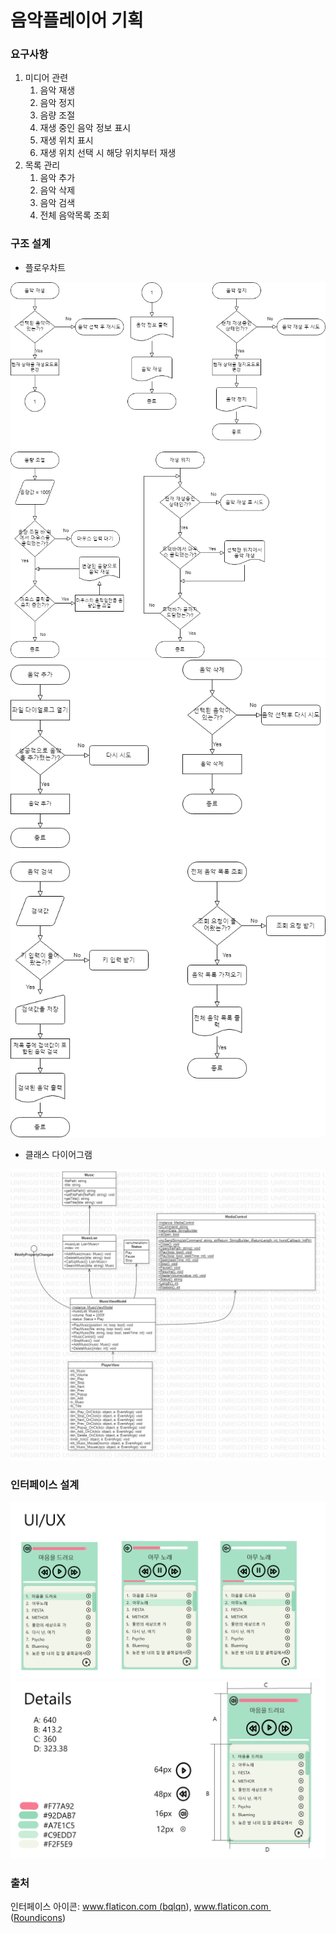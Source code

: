 # 음악플레이어 기획

### 요구사항

1. 미디어 관련
   1. 음악 재생
   2. 음악 정지
   3. 음량 조절
   4. 재생 중인 음악 정보 표시
   5. 재생 위치 표시
   6. 재생 위치 선택 시 해당 위치부터 재생
2. 목록 관리
   1. 음악 추가
   2. 음악 삭제
   3. 음악 검색
   4. 전체 음악목록 조회

### 구조 설계

- 플로우차트

<img src="./기능\Media.png"/>

<img src="./기능/MusicList.png"/>

- 클래스 다이어그램

<img src="./기능/ClassDiagram.png"/>

### 인터페이스 설계

<img src="./인터페이스\UInUX.png"/>

<img src="./인터페이스\UI Details.png"/>



### 출처

인터페이스 아이콘:  <a href="https://www.flaticon.com/" title="Flaticon"> www.flaticon.com (<a href="https://www.flaticon.com/authors/bqlqn" title="bqlqn">bqlqn</a>), <a href="https://www.flaticon.com/" title="Flaticon"> www.flaticon.com  (<a href="https://www.flaticon.com/authors/roundicons" title="Roundicons">Roundicons</a>)  </a></a>